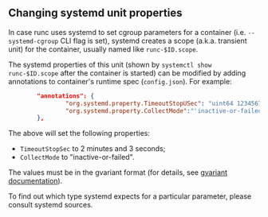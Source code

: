 ## Changing systemd unit properties

In case runc uses systemd to set cgroup parameters for a container (i.e.
`--systemd-cgroup` CLI flag is set), systemd creates a scope (a.k.a.
transient unit) for the container, usually named like `runc-$ID.scope`.

The systemd properties of this unit (shown by `systemctl show runc-$ID.scope`
after the container is started) can be modified by adding annotations
to container's runtime spec (`config.json`). For example:

```json
        "annotations": {
                "org.systemd.property.TimeoutStopUSec": "uint64 123456789",
                "org.systemd.property.CollectMode":"'inactive-or-failed'"
        },
```

The above will set the following properties:

* `TimeoutStopSec` to 2 minutes and 3 seconds;
* `CollectMode` to "inactive-or-failed".

The values must be in the gvariant format (for details, see
[gvariant documentation](https://developer.gnome.org/glib/stable/gvariant-text.html)).

To find out which type systemd expects for a particular parameter, please
consult systemd sources.
